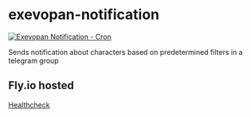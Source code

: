 # exevopan-notification
[![Exevopan Notification - Cron](https://github.com/victorgare/exevopan-notification/actions/workflows/main.yml/badge.svg)](https://github.com/victorgare/exevopan-notification/actions/workflows/main.yml)

Sends notification about characters based on predetermined filters in a telegram group

## Fly.io hosted
[Healthcheck](https://exevopan-notification.fly.dev/hc)
